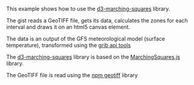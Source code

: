 This example shows how to use the [d3-marching-squares](https://github.com/rveciana/d3-marching-squares) library.

The gist reads a GeoTIFF file, gets its data, calculates the zones for each interval and draws it on an html5 canvas element.

The data is an output of the GFS meteorological model (surface temperature), transformed using the [grib api tools](https://software.ecmwf.int/wiki/display/GRIB/GRIB+tools)

The [d3-marching-squares](https://github.com/rveciana/d3-marching-squares) library is based on the [MarchingSquares.js](https://github.com/RaumZeit/MarchingSquares.js) library.

The GeoTIFF file is read using the [npm geotiff](https://www.npmjs.com/package/geotiff) library
